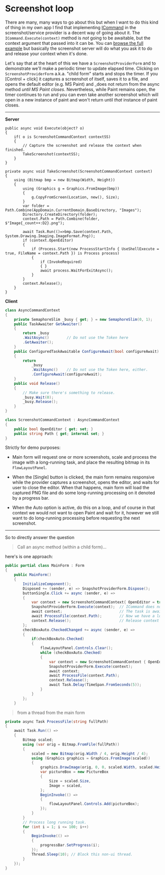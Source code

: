 # Screenshot loop

There are many, many ways to go about this but when I want to do this kind of thing in my own app I find that implementing [ICommand](https://learn.microsoft.com/en-us/dotnet/api/system.windows.input.icommand?view=net-8.0#definition) in the screenshot/service provider is a decent way of going about it. The `ICommand.Execute(context)` method is _not_ going to be awaitable, but the context argument that passed into it can be. You can [browse the full example]() but basically the screenshot server will do what you ask it to do and release your context when it's done.

Let's say that at the heart of this we have a `ScreenshotProviderForm` and to demonstrate we'll make a periodic timer to update elapsed time. Clicking on `ScreenshotProviderForm` a.k.a. "child form" starts and stops the timer. If you [Control + click] it captures a screenshot of itself, saves it to a file, and opens the default editor (e.g. MS Paint) and _does not return from the async method _until MS Paint closes_. Nevertheless, while Paint remains open, the timer continues to run and you can even take another screenshot which will open in a new instance of paint and won't return until _that_ instance of paint closes.

___


**Server**
```
public async void Execute(object? o)
{
    if( o is ScreenshotCommandContext contextSS)
    {
        // Capture the screenshot and release the context when finished.
        TakeScreenshot(contextSS);
    }
}

private async void TakeScreenshot(ScreenshotCommandContext context)
{
    using (Bitmap bmp = new Bitmap(Width, Height))
    {
        using (Graphics g = Graphics.FromImage(bmp))
        {
            g.CopyFromScreen(Location, new(), Size);
        }
        var folder = Path.Combine(AppDomain.CurrentDomain.BaseDirectory, "Images");
        Directory.CreateDirectory(folder);
        context.Path = Path.Combine(folder, $"Image{_count++:D2}.png");

        await Task.Run(()=>bmp.Save(context.Path, System.Drawing.Imaging.ImageFormat.Png));
        if (context.OpenEditor)
        {
            if (Process.Start(new ProcessStartInfo { UseShellExecute = true, FileName = context.Path }) is Process process)
            {
                if (InvokeRequired)
                { }
                await process.WaitForExitAsync();
            }
        }
        context.Release();
    }
}
```

**Client**
```csharp
class AsyncCommandContext
{
    private SemaphoreSlim _busy { get; } = new SemaphoreSlim(0, 1);
    public TaskAwaiter GetAwaiter()
    {
        return _busy
        .WaitAsync()        // Do not use the Token here
        .GetAwaiter();
    }
    public ConfiguredTaskAwaitable ConfigureAwait(bool configureAwait)
    {
        return
            _busy
            .WaitAsync()    // Do not use the Token here, either.
            .ConfigureAwait(configureAwait);
    }
    public void Release()
    {
        // Make sure there's something to release.
        _busy.Wait(0);
        _busy.Release();
    }
}

class ScreenshotCommandContext : AsyncCommandContext 
{ 
    public bool OpenEditor { get; set; }
    public string Path { get; internal set; }
}
```

Strictly for demo purposes:

- Main form will request one or more screenshots, scale and process the image with a long-running task, and place the resulting bitmap in its `FlowLayoutPanel`.

- When the [Single] button is clicked, the main form remains responsive while the provider captures a screenshot, opens the editor, and waits for user to close the editor. When that happens, main form will load the captured PNG file and do some long-running processing on it denoted by a progress bar.

- When the Auto option is active, do this on a loop, and of course in that context we would not want to open Paint and wait for it, however we still want to do long-running processing before requesting the next screenshot.



___

So to directly answer the question

>Call an async method (within a child form)...

here's is one approach:

```csharp
public partial class MainForm : Form
{
    public MainForm()
    {
        InitializeComponent();
        Disposed += (sender, e) => SnapshotProviderForm.Dispose();
        buttonSingle.Click += async (sender, e) =>
        {
            var context = new ScreenshotCommandContext{ OpenEditor = true };
            SnapshotProviderForm.Execute(context);  // ICommand does not block and is not async.
            await context;                          // The task is awaited by virtue of the context awaiter.
            await ProcessFile(context.Path);        // Now we have a lock on the context.
            context.Release();                      // Release context for any 'other' awaiters of this context.
        };
        checkBoxAuto.CheckedChanged += async (sender, e) =>
        {
            if(checkBoxAuto.Checked) 
            {
                flowLayoutPanel.Controls.Clear();
                while (checkBoxAuto.Checked)
                {
                    var context = new ScreenshotCommandContext { OpenEditor = false }; // Different
                    SnapshotProviderForm.Execute(context);
                    await context;
                    await ProcessFile(context.Path);
                    context.Release();
                    await Task.Delay(TimeSpan.FromSeconds(5));
                }
            }
        };
    }
```

>from a thread from the main form

```csharp
private async Task ProcessFile(string fullPath)
{
    await Task.Run(() =>
    {
        Bitmap scaled;
        using (var orig = Bitmap.FromFile(fullPath))
        {
            scaled = new Bitmap(orig.Width / 4, orig.Height / 4);
            using (Graphics graphics = Graphics.FromImage(scaled))
            {
                graphics.DrawImage(orig, 0, 0, scaled.Width, scaled.Height);
                var pictureBox = new PictureBox
                {
                    Size = scaled.Size,
                    Image = scaled,
                };
                BeginInvoke(() =>
                {
                    flowLayoutPanel.Controls.Add(pictureBox);
                });
            }
        }
        // Process long running task.
        for (int i = 1; i <= 100; i++)
        {
            BeginInvoke(() =>
            {
                progressBar.SetProgress(i);
            });
            Thread.Sleep(10); // Block this non-ui thread.
        }
    });
}
```
